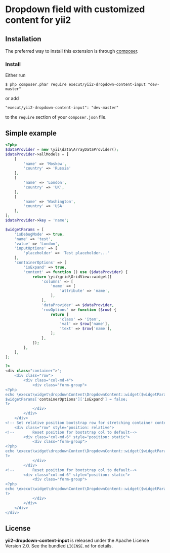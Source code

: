 # Dropdown field with customized content for yii2

## Installation

The preferred way to install this extension is through [composer](http://getcomposer.org/download/).

### Install

Either run

```
$ php composer.phar require execut/yii2-dropdown-content-input "dev-master"
```

or add

```
"execut/yii2-dropdown-content-input": "dev-master"
```

to the ```require``` section of your `composer.json` file.

## Simple example
```php
<?php
$dataProvider = new \yii\data\ArrayDataProvider();
$dataProvider->allModels = [
    [
        'name' => 'Moskow',
        'country' => 'Russia'
    ],
    [
        'name' => 'London',
        'country' => 'UK',
    ],
    [
        'name' => 'Washington',
        'country' => 'USA'
    ],
];
$dataProvider->key = 'name';

$widgetParams = [
    'isDebugMode' => true,
    'name' => 'test',
    'value' => 'London',
    'inputOptions' => [
        'placeholder' => 'Test placeholder...'
    ],
    'containerOptions' => [
        'isExpand' => true,
        'content' => function () use ($dataProvider) {
            return \yii\grid\GridView::widget([
                'columns' => [
                    'name' => [
                        'attribute' => 'name',
                    ],
                ],
                'dataProvider' => $dataProvider,
                'rowOptions' => function ($row) {
                    return [
                        'class' => 'item',
                        'val' => $row['name'],
                        'text' => $row['name'],
                    ];
                },
            ]);
        },
    ],
];

?>
<div class="container">';
    <div class="row">
        <div class="col-md-4">
            <div class="form-group">
<?php
echo \execut\widget\dropdownContent\DropdownContent::widget($widgetParams);
$widgetParams['containerOptions']['isExpand'] = false;
?>
            </div>
        </div>
    </div>
<!-- Set relative position bootstrap row for stretching container content by width of row-->
    <div class="row" style="position: relative">
<!--        Reset position for bootstrap col to default-->
        <div class="col-md-6" style="position: static">
            <div class="form-group">
<?php
echo \execut\widget\dropdownContent\DropdownContent::widget($widgetParams);
?>
            </div>
        </div>
<!--        Reset position for bootstrap col to default-->
        <div class="col-md-6" style="position: static">
            <div class="form-group">
<?php
echo \execut\widget\dropdownContent\DropdownContent::widget($widgetParams);
?>
            </div>
        </div>
    </div>
</div>
```
## License

**yii2-dropdown-content-input** is released under the Apache License Version 2.0. See the bundled `LICENSE.md` for details.